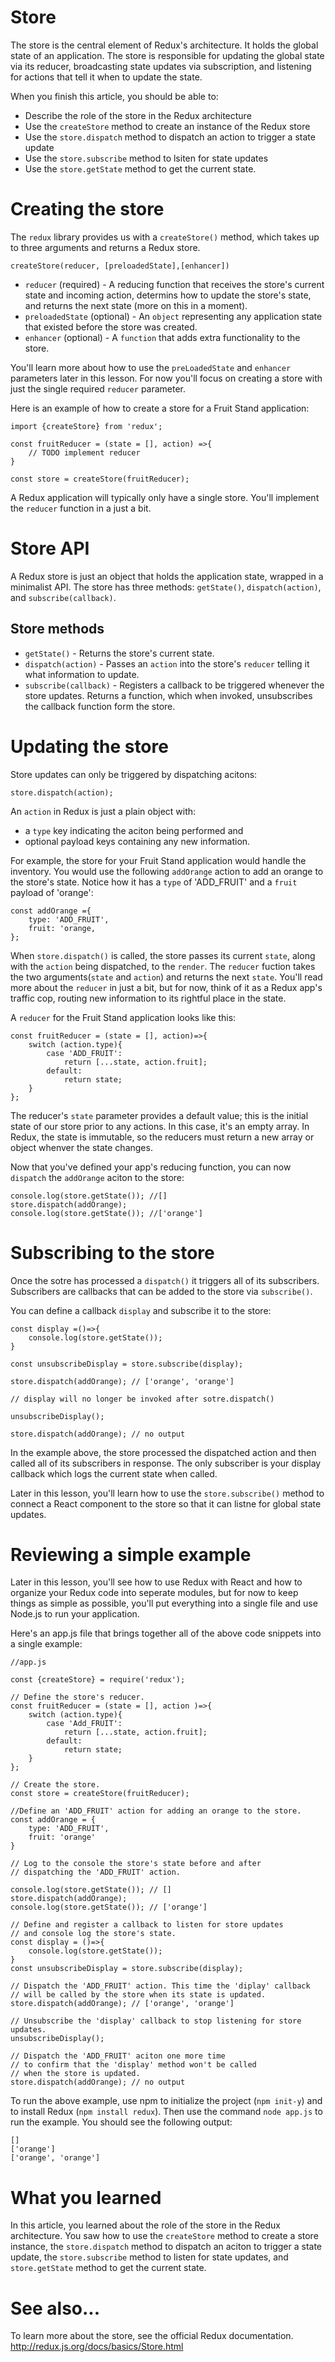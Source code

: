 # Store
The store is the central element of Redux's architecture. It holds the global state of an application. The store is responsible for updating the global state via its reducer, broadcasting state updates via subscription, and listening for actions that tell it when to update the state.

When you finish this article, you should be able to:
* Describe the role of the store in the Redux architecture
* Use the ```createStore``` method to create an instance of the Redux store
* Use the ```store.dispatch``` method to dispatch an action to trigger a state update
* Use the ```store.subscribe``` method to lsiten for state updates
* Use the ```store.getState``` method to get the current state.

# Creating the store
The ```redux``` library provides us with a ```createStore()``` method, which takes up to three arguments and returns a Redux store.
```
createStore(reducer, [preloadedState],[enhancer])
```

* ```reducer``` (required) - A reducing function that receives the store's current state and incoming action, determins how to update the store's state, and returns the next state (more on this in a moment).
* ```preloadedState``` (optional) - An ```object``` representing any application state that existed before the store was created.
* ```enhancer``` (optional) - A ```function``` that adds extra functionality to the store.

You'll learn more about how to use the ```preLoadedState``` and ```enhancer``` parameters later in this lesson. For now you'll focus on creating a store with just the single required ```reducer``` parameter.

Here is an example of how to create a store for a Fruit Stand application:
```
import {createStore} from 'redux';

const fruitReducer = (state = [], action) =>{
    // TODO implement reducer
}

const store = createStore(fruitReducer);
```

A Redux application will typically only have a single store. You'll implement the ```reducer``` function in a just a bit.

# Store API
A Redux store is just an object that holds the application state, wrapped in a minimalist API. The store has three methods: ```getState()```, ```dispatch(action)```, and ```subscribe(callback)```.

## Store methods
* ```getState()``` - Returns the store's current state.
* ```dispatch(action)``` - Passes an ```action``` into the store's ```reducer``` telling it what information to update.
* ```subscribe(callback)``` - Registers a callback to be triggered whenever the store updates. Returns a function, which when invoked, unsubscribes the callback function form the store.

# Updating the store
Store updates can only be triggered by dispatching acitons:
```
store.dispatch(action);
```
An ```action``` in Redux is just a plain object with:
* a ```type``` key indicating the aciton being performed and
* optional payload keys containing any new information.

For example, the store for your Fruit Stand application would handle the inventory. You would use the following ```addOrange``` action to add an orange to the store's state. Notice how it has a ```type``` of 'ADD_FRUIT' and a ```fruit``` payload of 'orange':

```
const addOrange ={
    type: 'ADD_FRUIT',
    fruit: 'orange,
};
```

When ```store.dispatch()``` is called, the store passes its current ```state```, along with the ```action``` being dispatched, to the ```render```. The ```reducer``` fuction takes the two arguments(```state``` and ```action```) and returns the next ```state```. You'll read more about the ```reducer``` in just a bit, but for now, think of it as a Redux app's traffic cop, routing new information to its rightful place in the state.

A ```reducer``` for the Fruit Stand application looks like this:
```
const fruitReducer = (state = [], action)=>{
    switch (action.type){
        case 'ADD_FRUIT':
            return [...state, action.fruit];
        default:
            return state;
    }
};
```

The reducer's ```state``` parameter provides a default value; this is the initial state of our store prior to any actions. In this case, it's an empty array. In Redux, the state is immutable, so the reducers must return a new array or object whenver the state changes.

Now that you've defined your app's reducing function, you can now ```dispatch``` the ```addOrange``` aciton to the store:

```
console.log(store.getState()); //[]
store.dispatch(addOrange);
console.log(store.getState()); //['orange']
```
# Subscribing to the store
Once the sotre has processed a ```dispatch()``` it triggers all of its subscribers. Subscribers are callbacks that can be added to the store via ```subscribe()```.

You can define a callback ```display``` and subscribe it to the store:

```
const display =()=>{
    console.log(store.getState());
}

const unsubscribeDisplay = store.subscribe(display);

store.dispatch(addOrange); // ['orange', 'orange']

// display will no longer be invoked after sotre.dispatch()

unsubscribeDisplay();

store.dispatch(addOrange); // no output
```

In the example above, the store processed the dispatched action and then called all of its subscribers in response. The only subscriber is your display callback which logs the current state when called.

Later in this lesson, you'll learn how to use the ```store.subscribe()``` method to connect a React component to the store so that it can listne for global state updates.

# Reviewing a simple example
Later in this lesson, you'll see how to use Redux with React and how to organize your Redux code into seperate modules, but for now to keep things as simple as possible, you'll put everything into a single file and use Node.js to run your application.

Here's an app.js file that brings together all of the above code snippets into a single example:

```
//app.js

const {createStore} = require('redux');

// Define the store's reducer.
const fruitReducer = (state = [], action )=>{
    switch (action.type){
        case 'Add_FRUIT':
            return [...state, action.fruit];
        default:
            return state;
    }
};

// Create the store.
const store = createStore(fruitReducer);

//Define an 'ADD_FRUIT' action for adding an orange to the store.
const addOrange = {
    type: 'ADD_FRUIT',
    fruit: 'orange'
}

// Log to the console the store's state before and after
// dispatching the 'ADD_FRUIT' action.

console.log(store.getState()); // []
store.dispatch(addOrange);
console.log(store.getState()); // ['orange']

// Define and register a callback to listen for store updates
// and console log the store's state.
const display = ()=>{
    console.log(store.getState());
}
const unsubscribeDisplay = store.subscribe(display);

// Dispatch the 'ADD_FRUIT' action. This time the 'diplay' callback
// will be called by the store when its state is updated.
store.dispatch(addOrange); // ['orange', 'orange']

// Unsubscribe the 'display' callback to stop listening for store updates.
unsubscribeDisplay();

// Dispatch the 'ADD_FRUIT' aciton one more time
// to confirm that the 'display' method won't be called
// when the store is updated.
store.dispatch(addOrange); // no output
```

To run the above example, use npm to initialize the project (```npm init-y```) and to install Redux (```npm install redux```). Then use the command ```node app.js``` to run the example. You should see the following output:

```
[]
['orange']
['orange', 'orange']
```

# What you learned
In this article, you learned about the role of the store in the Redux architecture. You saw how to use the ```createStore``` method to create a store instance, the ```store.dispatch``` method to dispatch an aciton to trigger a state update, the ```store.subscribe``` method to listen for state updates, and ```store.getState``` method to get the current state.

# See also...
To learn more about the store, see the official Redux documentation. http://redux.js.org/docs/basics/Store.html
